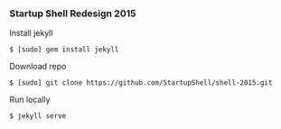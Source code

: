 ### Startup Shell Redesign 2015

Install jekyll

`$ [sudo] gem install jekyll`

Download repo

`$ [sudo] git clone https://github.com/StartupShell/shell-2015.git`

Run locally

`$ jekyll serve`